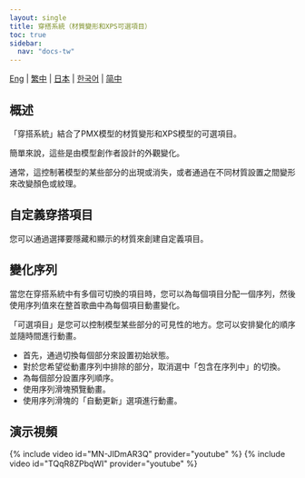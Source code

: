 ```yaml
---
layout: single
title: 穿搭系統（材質變形和XPS可選項目）
toc: true
sidebar:
  nav: "docs-tw"
---
```

[Eng](/dancexr/features/optionals) | [繁中](/tw/dancexr/features/optionals) | [日本](/jp/dancexr/features/optionals) | [한국어](/kr/dancexr/features/optionals) | [简中](/zh/dancexr/features/optionals)


## 概述
「穿搭系統」結合了PMX模型的材質變形和XPS模型的可選項目。

簡單來說，這些是由模型創作者設計的外觀變化。

通常，這控制著模型的某些部分的出現或消失，或者通過在不同材質設置之間變形來改變顏色或紋理。

## 自定義穿搭項目
您可以通過選擇要隱藏和顯示的材質來創建自定義項目。

## 變化序列
當您在穿搭系統中有多個可切換的項目時，您可以為每個項目分配一個序列，然後使用序列值來在整首歌曲中為每個項目動畫變化。

「可選項目」是您可以控制模型某些部分的可見性的地方。您可以安排變化的順序並隨時間進行動畫。

* 首先，通過切換每個部分來設置初始狀態。
* 對於您希望從動畫序列中排除的部分，取消選中「包含在序列中」的切換。
* 為每個部分設置序列順序。
* 使用序列滑塊預覽動畫。
* 使用序列滑塊的「自動更新」選項進行動畫。

## 演示視頻
{% include video id="MN-JIDmAR3Q" provider="youtube" %}
{% include video id="TQqR8ZPbqWI" provider="youtube" %}
